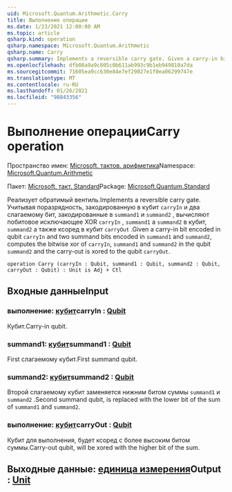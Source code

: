 ```yaml
---
uid: Microsoft.Quantum.Arithmetic.Carry
title: Выполнение операции
ms.date: 1/23/2021 12:00:00 AM
ms.topic: article
qsharp.kind: operation
qsharp.namespace: Microsoft.Quantum.Arithmetic
qsharp.name: Carry
qsharp.summary: Implements a reversible carry gate. Given a carry-in bit encoded in qubit `carryIn` and two summand bits encoded in `summand1` and `summand2`, computes the bitwise xor of `carryIn`, `summand1` and `summand2` in the qubit `summand2` and the carry-out is xored to the qubit `carryOut`.
ms.openlocfilehash: dfb08a9a9c805c0b611ab993c9b1eb949810a7da
ms.sourcegitcommit: 71605ea9cc630e84e7ef29027e1f0ea06299747e
ms.translationtype: MT
ms.contentlocale: ru-RU
ms.lasthandoff: 01/26/2021
ms.locfileid: "98843356"
---
```

# <a name="carry-operation"></a><span data-ttu-id="97eaa-102">Выполнение операции</span><span class="sxs-lookup"><span data-stu-id="97eaa-102">Carry operation</span></span>

<span data-ttu-id="97eaa-103">Пространство имен: [Microsoft. тактов. арифметика](xref:Microsoft.Quantum.Arithmetic)</span><span class="sxs-lookup"><span data-stu-id="97eaa-103">Namespace: [Microsoft.Quantum.Arithmetic](xref:Microsoft.Quantum.Arithmetic)</span></span>

<span data-ttu-id="97eaa-104">Пакет: [Microsoft. такт. Standard](https://nuget.org/packages/Microsoft.Quantum.Standard)</span><span class="sxs-lookup"><span data-stu-id="97eaa-104">Package: [Microsoft.Quantum.Standard](https://nuget.org/packages/Microsoft.Quantum.Standard)</span></span>


<span data-ttu-id="97eaa-105">Реализует обратимый вентиль.</span><span class="sxs-lookup"><span data-stu-id="97eaa-105">Implements a reversible carry gate.</span></span> <span data-ttu-id="97eaa-106">Учитывая поразрядность, закодированную в кубит `carryIn` и два слагаемому бит, закодированные в `summand1` и `summand2` , вычисляют побитовое исключающее XOR `carryIn` , `summand1` а `summand2` в кубит, `summand2` а также ксоред в кубит `carryOut` .</span><span class="sxs-lookup"><span data-stu-id="97eaa-106">Given a carry-in bit encoded in qubit `carryIn` and two summand bits encoded in `summand1` and `summand2`, computes the bitwise xor of `carryIn`, `summand1` and `summand2` in the qubit `summand2` and the carry-out is xored to the qubit `carryOut`.</span></span>

```qsharp
operation Carry (carryIn : Qubit, summand1 : Qubit, summand2 : Qubit, carryOut : Qubit) : Unit is Adj + Ctl
```


## <a name="input"></a><span data-ttu-id="97eaa-107">Входные данные</span><span class="sxs-lookup"><span data-stu-id="97eaa-107">Input</span></span>

### <a name="carryin--qubit"></a><span data-ttu-id="97eaa-108">выполнение: [кубит](xref:microsoft.quantum.lang-ref.qubit)</span><span class="sxs-lookup"><span data-stu-id="97eaa-108">carryIn : [Qubit](xref:microsoft.quantum.lang-ref.qubit)</span></span>

<span data-ttu-id="97eaa-109">Кубит.</span><span class="sxs-lookup"><span data-stu-id="97eaa-109">Carry-in qubit.</span></span>


### <a name="summand1--qubit"></a><span data-ttu-id="97eaa-110">summand1: [кубит](xref:microsoft.quantum.lang-ref.qubit)</span><span class="sxs-lookup"><span data-stu-id="97eaa-110">summand1 : [Qubit](xref:microsoft.quantum.lang-ref.qubit)</span></span>

<span data-ttu-id="97eaa-111">First слагаемому кубит.</span><span class="sxs-lookup"><span data-stu-id="97eaa-111">First summand qubit.</span></span>


### <a name="summand2--qubit"></a><span data-ttu-id="97eaa-112">summand2: [кубит](xref:microsoft.quantum.lang-ref.qubit)</span><span class="sxs-lookup"><span data-stu-id="97eaa-112">summand2 : [Qubit](xref:microsoft.quantum.lang-ref.qubit)</span></span>

<span data-ttu-id="97eaa-113">Второй слагаемому кубит заменяется нижним битом суммы `summand1` и `summand2` .</span><span class="sxs-lookup"><span data-stu-id="97eaa-113">Second summand qubit, is replaced with the lower bit of the sum of `summand1` and `summand2`.</span></span>


### <a name="carryout--qubit"></a><span data-ttu-id="97eaa-114">выполнение: [кубит](xref:microsoft.quantum.lang-ref.qubit)</span><span class="sxs-lookup"><span data-stu-id="97eaa-114">carryOut : [Qubit](xref:microsoft.quantum.lang-ref.qubit)</span></span>

<span data-ttu-id="97eaa-115">Кубит для выполнения, будет ксоред с более высоким битом суммы.</span><span class="sxs-lookup"><span data-stu-id="97eaa-115">Carry-out qubit, will be xored with the higher bit of the sum.</span></span>



## <a name="output--unit"></a><span data-ttu-id="97eaa-116">Выходные данные: [единица измерения](xref:microsoft.quantum.lang-ref.unit)</span><span class="sxs-lookup"><span data-stu-id="97eaa-116">Output : [Unit](xref:microsoft.quantum.lang-ref.unit)</span></span>

